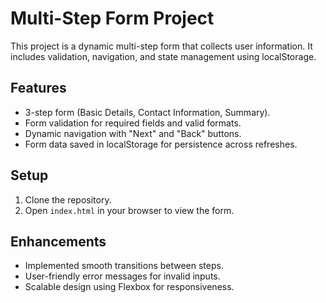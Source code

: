 # Multi-Step Form Project

This project is a dynamic multi-step form that collects user information. It includes validation, navigation, and state management using localStorage.

## Features

- 3-step form (Basic Details, Contact Information, Summary).
- Form validation for required fields and valid formats.
- Dynamic navigation with "Next" and "Back" buttons.
- Form data saved in localStorage for persistence across refreshes.

## Setup

1. Clone the repository.
2. Open `index.html` in your browser to view the form.

## Enhancements

- Implemented smooth transitions between steps.
- User-friendly error messages for invalid inputs.
- Scalable design using Flexbox for responsiveness.
